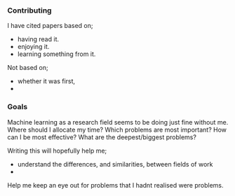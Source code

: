 
### Contributing

I have cited papers based on;
- having read it.
- enjoying it.
- learning something from it.

Not based on;
- whether it was first,
-

### Goals

Machine learning as a research field seems to be doing just fine without me.
Where should I allocate my time? Which problems are most important?
How can I be most effective? What are the deepest/biggest problems?

Writing this will hopefully help me;
- understand the differences, and similarities, between fields of work
-

Help me keep an eye out for problems that I hadnt realised were problems.
